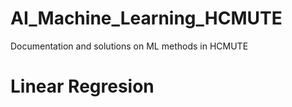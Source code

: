 # AI_Machine_Learning_HCMUTE
Documentation and solutions on ML methods in HCMUTE
# Linear Regresion
